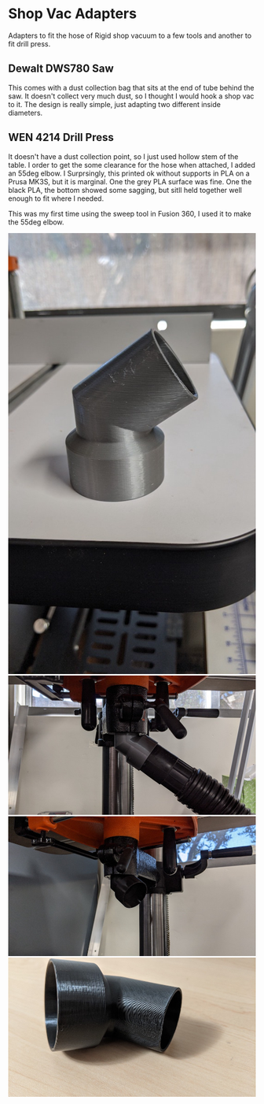 Shop Vac Adapters
==================

Adapters to fit the hose of Rigid shop vacuum to a few tools and another to fit drill press.

## Dewalt DWS780 Saw
This comes with a dust collection bag that sits at the end of tube behind the saw. It doesn't collect very much dust, so I thought I would hook a shop vac to it. The design is really simple, just adapting two different inside diameters.


## WEN 4214 Drill Press
It doesn't have a dust collection point, so I just used hollow stem of the table. I order to get the some clearance for the hose when attached, I added an 55deg elbow. I Surprsingly, this printed ok without supports in PLA on a Prusa MK3S, but it is  marginal. One the grey PLA surface was fine. One the black PLA, the bottom showed some sagging, but sitll held together well enough to fit where I needed.

This was my first time using the sweep tool in Fusion 360, I used it to make the 55deg elbow.


![drill adapter 1](drill_adapter_1.jpg)
![drill adapter 2](drill_adapter_2.jpg)
![drill adapter 3](drill_adapter_3.jpg)
![drill adapter with flaws](drill_adapter_flaws.jpg)
